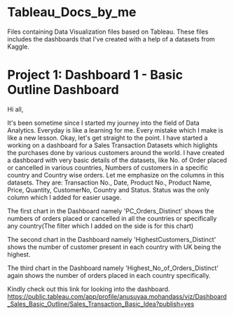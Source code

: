 # Tableau_Docs_by_me
Files containing Data Visualization files based on Tableau. These files includes the dashboards that I've created with a help of a datasets from Kaggle.

# Project 1: Dashboard 1 - Basic Outline Dashboard
Hi all,

It's been sometime since I started my journey into the field of Data Analytics. Everyday is like a learning for me. Every mistake which I make is like a new lesson. Okay, let's get straight to the point. I have started a working on a dashboard for a Sales Transaction Datasets which higlights the purchases done by various customers around the world.
I have created a dashboard with very basic details of the datasets, like No. of Order placed or cancelled in various countries, Numbers of customers in a specific country and Country wise orders.
Let me emphasize on the columns in this datasets. They are:
Transaction No., Date, Product No., Product Name, Price, Quantity, CustomerNo, Country and Status. Status was the only column which I added for easier usage.

The first chart in the Dashboard namely 'PC_Orders_Distinct' shows the numbers of orders placed or cancelled in all the countries or specifically any country(The filter which I added on the side is for this chart)

The second chart in the Dashboard namely 'HighestCustomers_Distinct' shows the number of customer present in each country with UK being the highest.

The third chart in the Dashboard namely 'Highest_No_of_Orders_Distinct' again shows the number of orders placed in each country specifically. 

Kindly check out this link for looking into the dashboard.
https://public.tableau.com/app/profile/anusuyaa.mohandass/viz/Dashboard_Sales_Basic_Outline/Sales_Transaction_Basic_Idea?publish=yes
